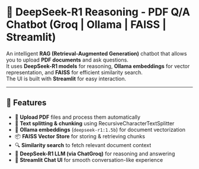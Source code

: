 # 📑 DeepSeek-R1 Reasoning - PDF Q/A Chatbot (Groq | Ollama | FAISS | Streamlit)

An intelligent **RAG (Retrieval-Augmented Generation)** chatbot that allows you to upload **PDF documents** and ask questions.  
It uses **DeepSeek-R1 models** for reasoning, **Ollama embeddings** for vector representation, and **FAISS** for efficient similarity search.  
The UI is built with **Streamlit** for easy interaction.  

---

## 🚀 Features  

- 📂 **Upload PDF** files and process them automatically  
- 📝 **Text splitting & chunking** using RecursiveCharacterTextSplitter  
- 🧠 **Ollama embeddings** (`deepseek-r1:1.5b`) for document vectorization  
- 📦 **FAISS Vector Store** for storing & retrieving chunks  
- 🔍 **Similarity search** to fetch relevant document context  
- 🤖 **DeepSeek-R1 LLM (via ChatGroq)** for reasoning and answering  
- 💬 **Streamlit Chat UI** for smooth conversation-like experience  
